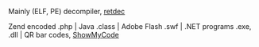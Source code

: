 Mainly (ELF, PE) decompiler, [retdec](https://retdec.com/decompilation/)

Zend encoded .php | Java .class | Adobe Flash .swf | .NET programs .exe, .dll | QR bar codes, [ShowMyCode](http://www.showmycode.com)
